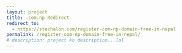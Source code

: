 ```yaml
---
layout: project
title: .com.np Redirect
redirect_to:
  - https://stechalon.com/register-com-np-domain-free-in-nepal
permalink: /register-com-np-domain-free-in-nepal/
# description: project ko description...lol
---
```





